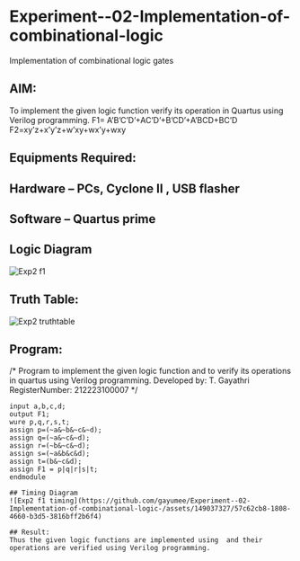 # Experiment--02-Implementation-of-combinational-logic
Implementation of combinational logic gates
 
## AIM:
To implement the given logic function verify its operation in Quartus using Verilog programming.
 F1= A’B’C’D’+AC’D’+B’CD’+A’BCD+BC’D
F2=xy’z+x’y’z+w’xy+wx’y+wxy
 
 
 
## Equipments Required:
## Hardware – PCs, Cyclone II , USB flasher
## Software – Quartus prime

## Logic Diagram
![Exp2 f1](https://github.com/gayumee/Experiment--02-Implementation-of-combinational-logic-/assets/149037327/52e26db6-7ba2-47f6-ae2d-51828c118ab7)

## Truth Table:
![Exp2 truthtable](https://github.com/gayumee/Experiment--02-Implementation-of-combinational-logic-/assets/149037327/4a1496f0-6efd-414a-9759-bac11c5aa611)


## Program:
/*
Program to implement the given logic function and to verify its operations in quartus using Verilog programming.
Developed by: T. Gayathri 
RegisterNumber:  212223100007
*/
```module f1(a,b,c,d,F1);
input a,b,c,d;
output F1;
wure p,q,r,s,t;
assign p=(~a&~b&~c&~d);
assign q=(~a&~c&~d);
assign r=(~b&~c&~d);
assign s=(~a&b&c&d);
assign t=(b&~c&d);
assign F1 = p|q|r|s|t;
endmodule 

## Timing Diagram
![Exp2 f1 timing](https://github.com/gayumee/Experiment--02-Implementation-of-combinational-logic-/assets/149037327/57c62cb8-1808-4660-b3d5-3816bff2b6f4)

## Result:
Thus the given logic functions are implemented using  and their operations are verified using Verilog programming.
